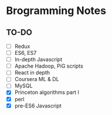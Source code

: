 # Brogramming Notes
## TO-DO
- [ ] Redux
- [ ] ES6, ES7
- [ ] In-depth Javascript
- [ ] Apache Hadoop, PiG scripts
- [ ] React in depth
- [ ] Coursera ML & DL
- [ ] MySQL
- [x] Princeton algorithms part I
- [x] perl
- [x] pre-ES6 Javascript
